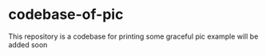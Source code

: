 # codebase-of-pic
This repository is a codebase for printing some graceful pic
example will be added soon
